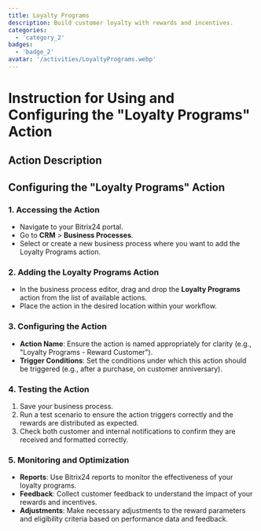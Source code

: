```yaml
---
title: Loyalty Programs
description: Build customer loyalty with rewards and incentives.
categories: 
  - 'category_2'
badges: 
  - 'badge_2'
avatar: '/activities/LoyaltyPrograms.webp'
---
```

# Instruction for Using and Configuring the "Loyalty Programs" Action

## Action Description

## **Configuring the "Loyalty Programs" Action**

### 1. Accessing the Action
- Navigate to your Bitrix24 portal.
- Go to **CRM** > **Business Processes**.
- Select or create a new business process where you want to add the Loyalty Programs action.

### 2. Adding the Loyalty Programs Action
- In the business process editor, drag and drop the **Loyalty Programs** action from the list of available actions.
- Place the action in the desired location within your workflow.

### 3. Configuring the Action
- **Action Name**: Ensure the action is named appropriately for clarity (e.g., "Loyalty Programs - Reward Customer").
- **Trigger Conditions**: Set the conditions under which this action should be triggered (e.g., after a purchase, on customer anniversary).

### 4. Testing the Action
1. Save your business process.
2. Run a test scenario to ensure the action triggers correctly and the rewards are distributed as expected.
3. Check both customer and internal notifications to confirm they are received and formatted correctly.

### 5. Monitoring and Optimization
- **Reports**: Use Bitrix24 reports to monitor the effectiveness of your loyalty programs.
- **Feedback**: Collect customer feedback to understand the impact of your rewards and incentives.
- **Adjustments**: Make necessary adjustments to the reward parameters and eligibility criteria based on performance data and feedback.
